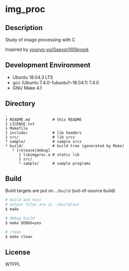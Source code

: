 # img_proc

## Description

Study of image processing with C

Inspired by [yoyoyo-yo/Gasyori100knock](https://github.com/yoyoyo-yo/Gasyori100knock)

## Development Environment

- Ubuntu 18.04.3 LTS
- gcc (Ubuntu 7.4.0-1ubuntu1~18.04.1) 7.4.0
- GNU Make 4.1

## Directory

```
.
├ README.md          # this README
├ LICENSE.txt
├ Makefile
├ include/           # lib headers
├ src/               # lib srcs
└ sample/            # sample srcs
└ build/             # build tree (generated by Make)
   └ [release|debug] 
      ├ libimgproc.a # static lib
      ├ src/
      └ sample/      # sample programs
```

## Build

Build targets are put on `./build` (out-of-source build)

```sh
# build and test
# output files are in ./build/out
$ make

# debug build
$ make DEBUG=yes

# clean
$ make clean
```

## License

<a href="http://www.wtfpl.net/"><img
       src="http://www.wtfpl.net/wp-content/uploads/2012/12/wtfpl-badge-4.png"
       width="80" height="15" alt="WTFPL" /></a>
